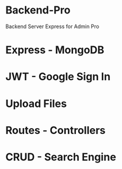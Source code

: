 # Backend-Pro
Backend Server Express for Admin Pro

# Express - MongoDB
# JWT - Google Sign In
# Upload Files
# Routes - Controllers
# CRUD - Search Engine
